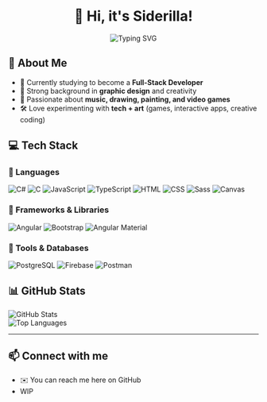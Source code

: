 <div align="center">
  <h1>👋 Hi, it's Siderilla!</h1>
  <img src="https://readme-typing-svg.herokuapp.com?font=JetBrains+Mono&size=28&duration=3000&color=00ccff&center=true&vCenter=true&width=500&lines=Full-Stack+Developer+in+progress;Creative+coder+%26+designer;Music+%7C+Art+%7C+Games" alt="Typing SVG"/>
</div>

## 🚀 About Me
- 🌱 Currently studying to become a **Full-Stack Developer**  
- 🎨 Strong background in **graphic design** and creativity  
- 🎹 Passionate about **music, drawing, painting, and video games**  
- 🛠️ Love experimenting with **tech + art** (games, interactive apps, creative coding)  

## 💻 Tech Stack

### 🔹 Languages
![C#](https://img.shields.io/badge/C%23-239120?logo=c-sharp&logoColor=white&style=flat-square)
![C](https://img.shields.io/badge/C-A8B9CC?logo=c&logoColor=white&style=flat-square)
![JavaScript](https://img.shields.io/badge/JavaScript-F7DF1E?logo=javascript&logoColor=black&style=flat-square)
![TypeScript](https://img.shields.io/badge/TypeScript-3178C6?logo=typescript&logoColor=white&style=flat-square)
![HTML](https://img.shields.io/badge/HTML5-E34F26?logo=html5&logoColor=white&style=flat-square)
![CSS](https://img.shields.io/badge/CSS3-1572B6?logo=css3&logoColor=white&style=flat-square)
![Sass](https://img.shields.io/badge/Sass-CC6699?logo=sass&logoColor=white&style=flat-square)
![Canvas](https://img.shields.io/badge/Canvas-333333?logo=html5&logoColor=white&style=flat-square)

### 🔹 Frameworks & Libraries
![Angular](https://img.shields.io/badge/Angular-DD0031?logo=angular&logoColor=white&style=flat-square)
![Bootstrap](https://img.shields.io/badge/Bootstrap-7952B3?logo=bootstrap&logoColor=white&style=flat-square)
![Angular Material](https://img.shields.io/badge/Material%20Design-757575?logo=material-design&logoColor=white&style=flat-square)

### 🔹 Tools & Databases
![PostgreSQL](https://img.shields.io/badge/PostgreSQL-4169E1?logo=postgresql&logoColor=white&style=square)
![Firebase](https://img.shields.io/badge/Firebase-FFCA28?logo=firebase&logoColor=black&style=square)
![Postman](https://img.shields.io/badge/Postman-FF6C37?logo=postman&logoColor=white&style=square)

## 📊 GitHub Stats
![GitHub Stats](https://github-readme-stats.vercel.app/api?username=siderilla&show_icons=true&theme=tokyonight)  
![Top Languages](https://github-readme-stats.vercel.app/api/top-langs/?username=siderilla&layout=compact&theme=tokyonight)

---

## 📫 Connect with me
- ✉️ You can reach me here on GitHub
- WIP 

